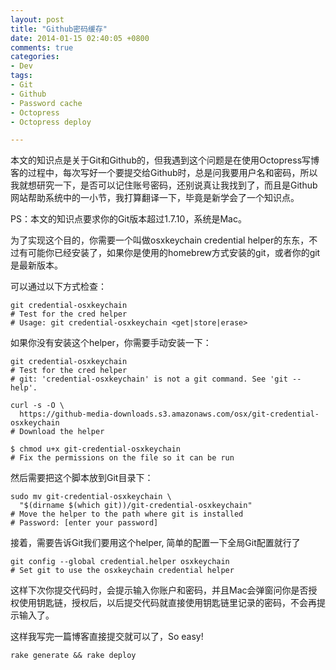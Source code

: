 ```yaml
---
layout: post
title: "Github密码缓存"
date: 2014-01-15 02:40:05 +0800
comments: true
categories:
- Dev
tags:
- Git
- Github
- Password cache
- Octopress
- Octopress deploy

---
```


本文的知识点是关于Git和Github的，但我遇到这个问题是在使用Octopress写博客的过程中，每次写好一个要提交给Github时，总是问我要用户名和密码，所以我就想研究一下，是否可以记住账号密码，还别说真让我找到了，而且是Github网站帮助系统中的一小节，我打算翻译一下，毕竟是新学会了一个知识点。

<!-- more -->

PS：本文的知识点要求你的Git版本超过1.7.10，系统是Mac。

为了实现这个目的，你需要一个叫做osxkeychain credential helper的东东，不过有可能你已经安装了，如果你是使用的homebrew方式安装的git，或者你的git是最新版本。

可以通过以下方式检查：

```
git credential-osxkeychain
# Test for the cred helper
# Usage: git credential-osxkeychain <get|store|erase>
```

如果你没有安装这个helper，你需要手动安装一下：

```
git credential-osxkeychain
# Test for the cred helper
# git: 'credential-osxkeychain' is not a git command. See 'git --help'.

curl -s -O \
  https://github-media-downloads.s3.amazonaws.com/osx/git-credential-osxkeychain
# Download the helper

$ chmod u+x git-credential-osxkeychain
# Fix the permissions on the file so it can be run
```

然后需要把这个脚本放到Git目录下：
```
sudo mv git-credential-osxkeychain \
  "$(dirname $(which git))/git-credential-osxkeychain"
# Move the helper to the path where git is installed
# Password: [enter your password]
```

接着，需要告诉Git我们要用这个helper, 简单的配置一下全局Git配置就行了
```
git config --global credential.helper osxkeychain
# Set git to use the osxkeychain credential helper
```

这样下次你提交代码时，会提示输入你账户和密码，并且Mac会弹窗问你是否授权使用钥匙链，授权后，以后提交代码就直接使用钥匙链里记录的密码，不会再提示输入了。

这样我写完一篇博客直接提交就可以了，So easy!

```
rake generate && rake deploy
```
